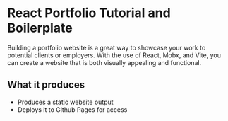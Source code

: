 # React Portfolio Tutorial and Boilerplate
Building a portfolio website is a great way to showcase your work to potential clients or employers. With the use of React, Mobx, and Vite, you can create a website that is both visually appealing and functional.

## What it produces

- Produces a static website output
- Deploys it to Github Pages for access
